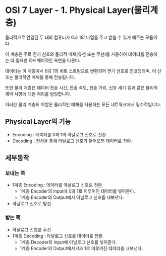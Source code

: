 # OSI 7 Layer - 1. Physical Layer(물리계층)

물리적으로 연결된 두 대의 컴퓨터가 0과 1의 나열을 주고 받을 수 있게 해주는 모듈이다.

이 계층은 주로 전기 신호와 물리적 매체(유선 또는 무선)를 사용하여 데이터를 전송하는 데 필요한 하드웨어적인 측면을 다룬다.

데이터는 이 계층에서 0과 1의 비트 스트림으로 변환되어 전기 신호로 인코딩되며, 이 신호는 물리적인 매체를 통해 전송됩니다.

또한 물리 계층은 데이터 전송 시간, 전송 속도, 전송 거리, 신호 세기 등과 같은 물리적 제약 사항에 대한 처리를 담당합니다.

이러한 물리 계층의 역할은 물리적인 매체를 사용하는 모든 네트워크에서 필수적입니다.

## Physical Layer의 기능

- Encoding : 데이터를 0과 1의 아날로그 신호로 전환
- Decoding : 전선을 통해 아날로그 신호가 들어오면 데이터로 전환.

## 세부동작
### 보내는 쪽
- 1계층 Encoding : 데이터를 아날로그 신호로 전환.
    - 1계층 Encoder의 Input에 0과 1로 이루어진 데이터를 넣어준다.
    - 1계층 Encoder의 Output에서 아날로그 신호를 내보낸다.
- 아날로그 신호로 발신

### 받는 쪽
- 아날로그 신호를 수신
- 1계층 Decoding : 아날로그 신호를 데이터로 전환.
    - 1계층 Decoder의 Input에 아날로그 신호를 넣어준다.
    - 1계층 Encoder의 Output에서 0과 1로 이루어진 데이터를 내보낸다.

